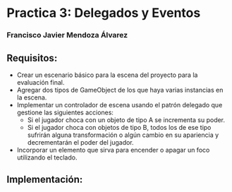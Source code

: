 # Practica 3: Delegados y Eventos

### Francisco Javier Mendoza Álvarez

## Requisitos:

* Crear un escenario básico para la escena del proyecto para la evaluación final.
* Agregar dos tipos de GameObject de los que haya varias instancias en la escena.
* Implementar un controlador de escena usando el patrón delegado que gestione las siguientes acciones:
  * Si el jugador choca con un objeto de tipo A se incrementa su poder.
  * Si el jugador choca con objetos de tipo B, todos los de ese tipo sufrirán alguna transformación o algún cambio en su apariencia y decrementarán el poder del jugador.
* Incorporar un elemento que sirva para encender o apagar un foco utilizando el teclado.

## Implementación:

